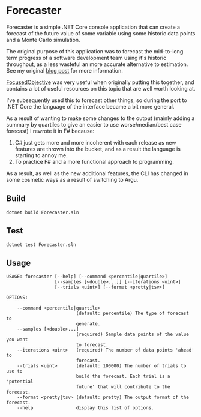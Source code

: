 # Forecaster
Forecaster is a simple .NET Core console application that can create a forecast of the future value of some variable using
some historic data points and a Monte Carlo simulation.

The original purpose of this application was to forecast the mid-to-long term progress of a software development
team using it's historic throughput, as a less wasteful an more accurate alternative to estimation. See my original 
[blog post](https://christopher-bimson.github.io/2017-04-19-forecaster/) for more information.
 
[FocusedObjective](https://github.com/FocusedObjective/FocusedObjective.Resources) was very
useful when originally putting this together, and contains a lot of useful resources on this topic that are well worth looking at.

I've subsequently used this to forecast other things, so during the port to .NET Core the language of 
the interface became a bit more general.

As a result of wanting to make some changes to the output (mainly adding a summary by quartiles to give an easier to use worse/median/best case forecast) I rewrote it in F# because:

1. C# just gets more and more incoherent with each release as new features are thrown into the bucket, and as a result the language is starting to annoy me.
2. To practice F# and a more functional approach to programming.

As a result, as well as the new additional features, the CLI has changed in some cosmetic ways as a result of switching to Argu.

## Build
```
dotnet build Forecaster.sln
```

## Test
```
dotnet test Forecaster.sln
```

## Usage
```
USAGE: forecaster [--help] [--command <percentile|quartile>]
                  [--samples [<double>...]] [--iterations <uint>]
                  [--trials <uint>] [--format <pretty|tsv>]

OPTIONS:

    --command <percentile|quartile>
                          (default: percentile) The type of forecast to
                          generate.
    --samples [<double>...]
                          (required) Sample data points of the value you want
                          to forecast.
    --iterations <uint>   (required) The number of data points 'ahead' to
                          forecast.
    --trials <uint>       (default: 100000) The number of trials to use to
                          build the forecast. Each trial is a 'potential
                          future' that will contribute to the forecast.
    --format <pretty|tsv> (default: pretty) The output format of the forecast.
    --help                display this list of options.
```